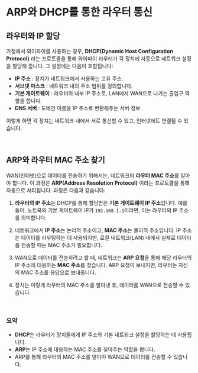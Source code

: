 # ARP와 DHCP를 통한 라우터 통신
## 라우터와 IP 할당
가정에서 와이파이를 사용하는 경우, **DHCP(Dynamic Host Configuration Protocol)** 라는 프로토콜을 통해 와이파이 라우터가 각 장치에 자동으로 네트워크 설정을 할당해 줍니다. 그 설정에는 다음이 포함됩니다:

- **IP 주소** : 장치가 네트워크에서 사용하는 고유 주소.
- **서브넷 마스크** : 네트워크 내의 주소 범위를 정의합니다.
- **기본 게이트웨이** : 라우터의 내부 IP 주소로, LAN에서 WAN으로 나가는 출입구 역할을 합니다.
- **DNS 서버** : 도메인 이름을 IP 주소로 변환해주는 서버 정보.

이렇게 하면 각 장치는 네트워크 내에서 서로 통신할 수 있고, 인터넷에도 연결될 수 있습니다.

<br>

## ARP와 라우터 MAC 주소 찾기
WAN(인터넷)으로 데이터를 전송하기 위해서는, 네트워크의 **라우터 MAC 주소**를 알아야 합니다. 이 과정은 **ARP(Address Resolution Protocol)** 이라는 프로토콜을 통해 자동으로 처리됩니다. 과정은 다음과 같습니다:

1. **라우터의 IP 주소**는 DHCP를 통해 할당받은 **기본 게이트웨이 IP 주소**입니다. 예를 들어, 노트북의 기본 게이트웨이 IP가 `192.168.1.1`이라면, 이는 라우터의 IP 주소를 의미합니다.

2. 네트워크에서 **IP 주소**는 논리적 주소이고, **MAC 주소**는 물리적 주소입니다. IP 주소는 데이터를 라우팅하는 데 사용되지만, 로컬 네트워크(LAN) 내에서 실제로 데이터를 전송할 때는 MAC 주소가 필요합니다.

3. WAN으로 데이터를 전송하려고 할 때, 네트워크는 **ARP 요청**을 통해 해당 라우터의 IP 주소에 대응하는 **MAC 주소**를 찾습니다. ARP 요청이 보내지면, 라우터는 자신의 MAC 주소를 응답으로 보내줍니다.

4. 장치는 이렇게 라우터의 MAC 주소를 알아낸 후, 데이터를 WAN으로 전송할 수 있습니다.

<br>

### 요약
- **DHCP**는 라우터가 장치들에게 IP 주소와 기본 네트워크 설정을 할당하는 데 사용됩니다.
- **ARP**는 IP 주소에 대응하는 MAC 주소를 찾아주는 역할을 합니다.
- ARP를 통해 라우터의 MAC 주소를 알아야 WAN으로 데이터를 전송할 수 있습니다.


